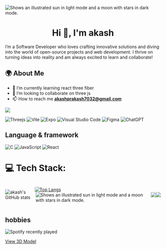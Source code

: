 

![Shows an illustrated sun in light mode and a moon with stars in dark mode.](https://user-images.githubusercontent.com/74038190/213910845-af37a709-8995-40d6-be59-724526e3c3d7.gif)



<h1 align="center">Hi 👋, I'm akash</h1>


I’m a Software Developer who loves crafting innovative solutions and diving into the world of open-source projects and web development. I thrive on turning ideas into reality and am always excited to learn and collaborate!

## 🌍 About Me
- 🌱 I’m currently learning react three fiber
- 👯 I’m looking to collaborate on three js
- 📫 How to reach me **akashprakash7032@gmail.com**

![](https://komarev.com/ghpvc/?username=akashprakash12&color=blue)

![Threejs](https://img.shields.io/badge/threejs-black?style=for-the-badge&logo=three.js&logoColor=white)
![Vite](https://img.shields.io/badge/vite-%23646CFF.svg?style=for-the-badge&logo=vite&logoColor=white)
![Expo](https://img.shields.io/badge/expo-1C1E24?style=for-the-badge&logo=expo&logoColor=#D04A37)
![Visual Studio Code](https://img.shields.io/badge/Visual%20Studio%20Code-0078d7.svg?style=for-the-badge&logo=visual-studio-code&logoColor=white)
![Figma](https://img.shields.io/badge/figma-%23F24E1E.svg?style=for-the-badge&logo=figma&logoColor=white)
![ChatGPT](https://img.shields.io/badge/chatGPT-74aa9c?style=for-the-badge&logo=openai&logoColor=white)


## Language & framework
![C](https://img.shields.io/badge/c-%2300599C.svg?style=for-the-badge&logo=c&logoColor=white)
![JavaScript](https://img.shields.io/badge/javascript-%23323330.svg?style=for-the-badge&logo=javascript&logoColor=%23F7DF1E)
![React](https://img.shields.io/badge/react-%2320232a.svg?style=for-the-badge&logo=react&logoColor=%2361DAFB)

# 💻 Tech Stack:
<div style="display: flex; justify-content: space-between; align-items: center; width: 100%; margin-right:20px; ">

![akash's GitHub stats](https://github-readme-stats.vercel.app/api?username=akashprakash12&show_icons=true&theme=tokyonight)

[![Top Langs](https://github-readme-stats.vercel.app/api/top-langs/?username=akashprakash12&layout=donut)](https://github.com/akashprakash12/github-readme-stats)
  <picture>
    <source media="(prefers-color-scheme: dark)" srcset="https://user-images.githubusercontent.com/74038190/216644497-1951db19-8f3d-4e44-ac08-8e9d7e0d94a7.gif">
    <source media="(prefers-color-scheme: light)" srcset="https://user-images.githubusercontent.com/74038190/216644497-1951db19-8f3d-4e44-ac08-8e9d7e0d94a7.gif">
    <img alt="Shows an illustrated sun in light mode and a moon with stars in dark mode." src="https://user-images.githubusercontent.com/74038190/216644497-1951db19-8f3d-4e44-ac08-8e9d7e0d94a7.gif" align="right" >
  </picture>
  
![](https://github-readme-streak-stats.herokuapp.com/?user=akashprakash12&theme=tokyonight&hide_border=false)<br/>

![](https://github-readme-activity-graph.vercel.app/graph?username=akashprakash12&theme=tokyo-night)
</div>




## hobbies
![Spotify recently played](https://spotify-recently-played-readme.vercel.app/api?user=31uveaid35xeihv6hw6zxw5cnnky)


[View 3D Model ](https://github.com/akashprakash12/3dmodel/blob/main/prins_jellyfish-converted-ASCII.stl)







<style>
  @media (max-width: 600px) {
    div {
      flex-direction: column;
      align-items: center;
      text-align: center;
    }
  }
</style>

